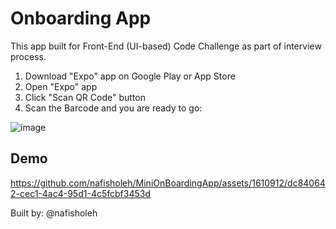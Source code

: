 # Onboarding App

This app built for Front-End (UI-based) Code Challenge as part of interview process.

1. Download "Expo" app on Google Play or App Store
2. Open "Expo" app
3. Click "Scan QR Code" button
4. Scan the Barcode and you are ready to go:

![image](https://github.com/nafisholeh/MiniOnBoardingApp/assets/1610912/13d848f1-57d2-4529-a7df-26cf2d934c35)

## Demo

https://github.com/nafisholeh/MiniOnBoardingApp/assets/1610912/dc840642-cec1-4ac4-95d1-4c5fcbf3453d


Built by: @nafisholeh
